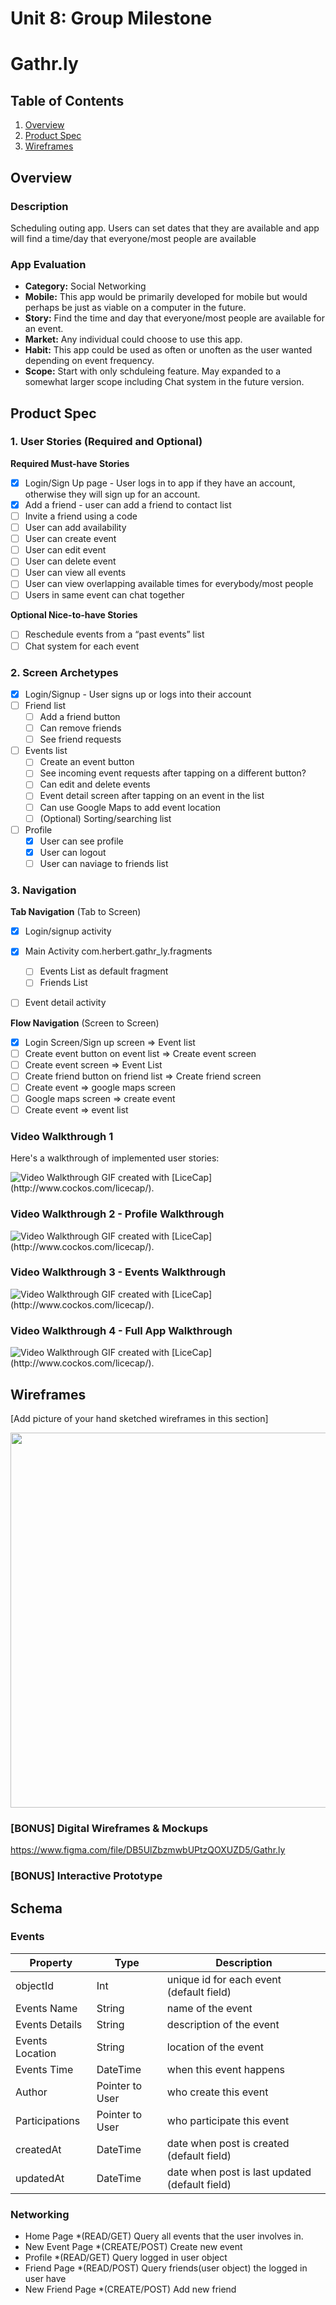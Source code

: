 Unit 8: Group Milestone
===
# Gathr.ly

## Table of Contents
1. [Overview](#Overview)
1. [Product Spec](#Product-Spec)
1. [Wireframes](#Wireframes)

## Overview
### Description
Scheduling outing app. Users can set dates that they are available and app will find a time/day that everyone/most people are available

### App Evaluation
- **Category:** Social Networking
- **Mobile:** This app would be primarily developed for mobile but would perhaps be just as viable on a computer in the future.
- **Story:** Find the time and day that everyone/most people are available for an event.
- **Market:** Any individual could choose to use this app.
- **Habit:** This app could be used as often or unoften as the user wanted depending on event frequency.
- **Scope:** Start with only schduleing feature. May expanded to a somewhat larger scope including Chat system in the future version.

## Product Spec
### 1. User Stories (Required and Optional)

**Required Must-have Stories**

* [x] Login/Sign Up page - User logs in to app if they have an account, otherwise they will sign up for an account.
* [x] Add a friend - user can add a friend to contact list
* [ ] Invite a friend using a code 
* [ ] User can add availability
* [ ] User can create event
* [ ] User can edit event
* [ ] User can delete event
* [ ] User can view all events
* [ ] User can view overlapping available times for everybody/most people
* [ ] Users in same event can chat together

**Optional Nice-to-have Stories**

* [ ] Reschedule events from a “past events” list
* [ ] Chat system for each event

### 2. Screen Archetypes

* [x] Login/Signup - User signs up or logs into their account
* [ ] Friend list
    * [ ] Add a friend button
    * [ ] Can remove friends
    * [ ] See friend requests
* [ ] Events list
   * [ ] Create an event button
   * [ ] See incoming event requests after tapping on a different button?
   * [ ] Can edit and delete events
   * [ ] Event detail screen after tapping on an event in the list
   * [ ] Can use Google Maps to add event location
   * [ ] (Optional) Sorting/searching list
* [ ] Profile 
   * [X] User can see profile
   * [X] User can logout    
   * [ ] User can naviage to friends list

### 3. Navigation

**Tab Navigation** (Tab to Screen)

* [x] Login/signup activity
* [x] Main Activity com.herbert.gathr_ly.fragments
    * [ ] Events List as default fragment
    * [ ] Friends List
* [ ] Event detail activity


**Flow Navigation** (Screen to Screen)

* [x] Login Screen/Sign up screen => Event list
* [ ] Create event button on event list => Create event screen 
* [ ] Create event screen => Event List
* [ ] Create friend button on friend list => Create friend screen
* [ ] Create event => google maps screen
* [ ] Google maps screen => create event
* [ ] Create event => event list

### Video Walkthrough 1

Here's a walkthrough of implemented user stories:

<img src='walkthrough1.gif' title='Video Walkthrough Part 1' width='' alt='Video Walkthrough' />
GIF created with [LiceCap](http://www.cockos.com/licecap/).

### Video Walkthrough 2 - Profile Walkthrough 
<img src='https://i.imgur.com/w1ZP89y.gif' title='Video Walkthrough 2 - Profile Walkthrough' width='' alt='Video Walkthrough' />
GIF created with [LiceCap](http://www.cockos.com/licecap/).

### Video Walkthrough 3 - Events Walkthrough 
<img src='walkthrough2.gif' title='Video Walkthrough 3 - Events Walkthrough' width='' alt='Video Walkthrough' />
GIF created with [LiceCap](http://www.cockos.com/licecap/).

### Video Walkthrough 4 - Full App Walkthrough 
<img src='walkthrough3.gif' title='Video Walkthrough 3 - Events Walkthrough' width='' alt='Video Walkthrough' />
GIF created with [LiceCap](http://www.cockos.com/licecap/).


## Wireframes
[Add picture of your hand sketched wireframes in this section]

<img src="https://github.com/Gathr-ly/Gathr-ly/blob/main/wireframe.PNG" width=600>

### [BONUS] Digital Wireframes & Mockups
https://www.figma.com/file/DB5UlZbzmwbUPtzQOXUZD5/Gathr.ly

### [BONUS] Interactive Prototype

## Schema
### Events
| Property         | Type          |Description                                     |
| ---------------- | ------------- | ---------------------------------------------- |
| objectId         | Int           |unique id for each event (default field)        |
| Events Name      | String        |name of the event                               |
| Events Details   | String        |description of the event                        |
| Events Location  | String        |location of the event                           |
| Events Time      | DateTime      |when this event happens                         |
|Author            |Pointer to User|who create this event                           |
|Participations    |Pointer to User|who participate this event                      |
|createdAt	       |DateTime	     |date when post is created (default field)       |
|updatedAt	       |DateTime    	  |date when post is last updated (default field)  |
### Networking
* Home Page
   *(READ/GET) Query all events that the user involves in.
* New Event Page
   *(CREATE/POST) Create new event
* Profile
   *(READ/GET) Query logged in user object
* Friend Page
   *(READ/POST) Query friends(user object) the logged in user have
* New Friend Page
   *(CREATE/POST) Add new friend
